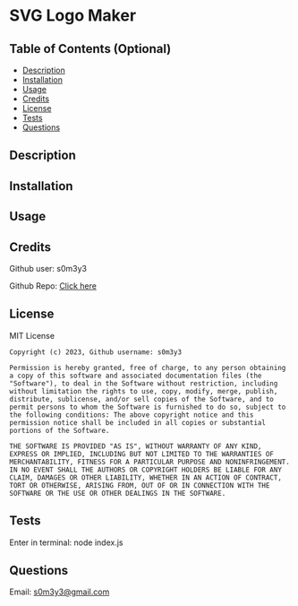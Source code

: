 # SVG Logo Maker

## Table of Contents (Optional)

- [Description](#description)
- [Installation](#installation)
- [Usage](#usage)
- [Credits](#credits)
- [License](#license)
- [Tests](#tests)
- [Questions](#questions)

## Description

## Installation

## Usage

## Credits
Github user: s0m3y3

Github Repo: [Click here](https://github.com/s0m3y3/SVG_Logo_Maker)

## License
  MIT License

    Copyright (c) 2023, Github username: s0m3y3
    
    Permission is hereby granted, free of charge, to any person obtaining a copy of this software and associated documentation files (the "Software"), to deal in the Software without restriction, including without limitation the rights to use, copy, modify, merge, publish, distribute, sublicense, and/or sell copies of the Software, and to permit persons to whom the Software is furnished to do so, subject to the following conditions: The above copyright notice and this permission notice shall be included in all copies or substantial portions of the Software.
    
    THE SOFTWARE IS PROVIDED "AS IS", WITHOUT WARRANTY OF ANY KIND, EXPRESS OR IMPLIED, INCLUDING BUT NOT LIMITED TO THE WARRANTIES OF MERCHANTABILITY, FITNESS FOR A PARTICULAR PURPOSE AND NONINFRINGEMENT. IN NO EVENT SHALL THE AUTHORS OR COPYRIGHT HOLDERS BE LIABLE FOR ANY CLAIM, DAMAGES OR OTHER LIABILITY, WHETHER IN AN ACTION OF CONTRACT, TORT OR OTHERWISE, ARISING FROM, OUT OF OR IN CONNECTION WITH THE SOFTWARE OR THE USE OR OTHER DEALINGS IN THE SOFTWARE.

## Tests
Enter in terminal:  node index.js 

## Questions
Email: s0m3y3@gmail.com